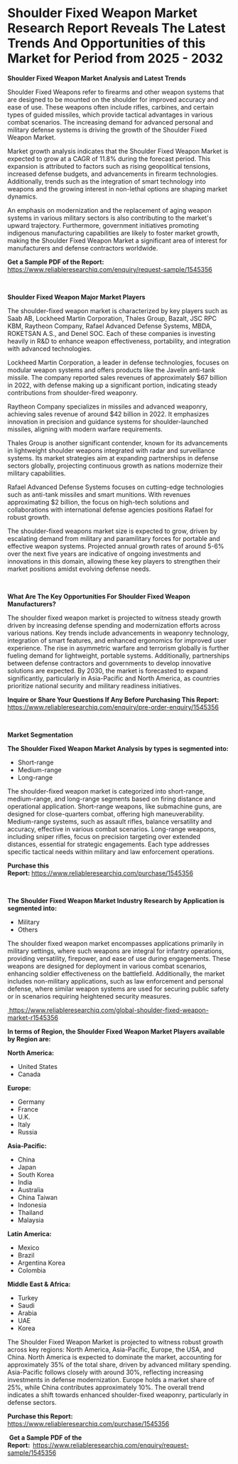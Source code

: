 <p><h1>Shoulder Fixed Weapon Market Research Report Reveals The Latest Trends And Opportunities of this Market for Period from 2025 - 2032</h1></p><p><strong>Shoulder Fixed Weapon Market Analysis and Latest Trends</strong></p>
<p><p>Shoulder Fixed Weapons refer to firearms and other weapon systems that are designed to be mounted on the shoulder for improved accuracy and ease of use. These weapons often include rifles, carbines, and certain types of guided missiles, which provide tactical advantages in various combat scenarios. The increasing demand for advanced personal and military defense systems is driving the growth of the Shoulder Fixed Weapon Market.</p><p>Market growth analysis indicates that the Shoulder Fixed Weapon Market is expected to grow at a CAGR of 11.8% during the forecast period. This expansion is attributed to factors such as rising geopolitical tensions, increased defense budgets, and advancements in firearm technologies. Additionally, trends such as the integration of smart technology into weapons and the growing interest in non-lethal options are shaping market dynamics. </p><p>An emphasis on modernization and the replacement of aging weapon systems in various military sectors is also contributing to the market's upward trajectory. Furthermore, government initiatives promoting indigenous manufacturing capabilities are likely to foster market growth, making the Shoulder Fixed Weapon Market a significant area of interest for manufacturers and defense contractors worldwide.</p></p>
<p><strong>Get a Sample PDF of the Report:&nbsp;</strong> <a href="https://www.reliableresearchiq.com/enquiry/request-sample/1545356?utm_campaign=3365&utm_medium=2&utm_source=Github&utm_content=ia&utm_term=16042025&utm_id=shoulder-fixed-weapon">https://www.reliableresearchiq.com/enquiry/request-sample/1545356</a></p>
<p>&nbsp;</p>
<p><strong>Shoulder Fixed Weapon Major Market Players</strong></p>
<p><p>The shoulder-fixed weapon market is characterized by key players such as Saab AB, Lockheed Martin Corporation, Thales Group, Bazalt, JSC RPC KBM, Raytheon Company, Rafael Advanced Defense Systems, MBDA, ROKETSAN A.S., and Denel SOC. Each of these companies is investing heavily in R&D to enhance weapon effectiveness, portability, and integration with advanced technologies.</p><p>Lockheed Martin Corporation, a leader in defense technologies, focuses on modular weapon systems and offers products like the Javelin anti-tank missile. The company reported sales revenues of approximately $67 billion in 2022, with defense making up a significant portion, indicating steady contributions from shoulder-fired weaponry.</p><p>Raytheon Company specializes in missiles and advanced weaponry, achieving sales revenue of around $42 billion in 2022. It emphasizes innovation in precision and guidance systems for shoulder-launched missiles, aligning with modern warfare requirements.</p><p>Thales Group is another significant contender, known for its advancements in lightweight shoulder weapons integrated with radar and surveillance systems. Its market strategies aim at expanding partnerships in defense sectors globally, projecting continuous growth as nations modernize their military capabilities.</p><p>Rafael Advanced Defense Systems focuses on cutting-edge technologies such as anti-tank missiles and smart munitions. With revenues approximating $2 billion, the focus on high-tech solutions and collaborations with international defense agencies positions Rafael for robust growth.</p><p>The shoulder-fixed weapons market size is expected to grow, driven by escalating demand from military and paramilitary forces for portable and effective weapon systems. Projected annual growth rates of around 5-6% over the next five years are indicative of ongoing investments and innovations in this domain, allowing these key players to strengthen their market positions amidst evolving defense needs.</p></p>
<p>&nbsp;</p>
<p><strong>What Are The Key Opportunities For Shoulder Fixed Weapon Manufacturers?</strong></p>
<p><p>The shoulder fixed weapon market is projected to witness steady growth driven by increasing defense spending and modernization efforts across various nations. Key trends include advancements in weaponry technology, integration of smart features, and enhanced ergonomics for improved user experience. The rise in asymmetric warfare and terrorism globally is further fueling demand for lightweight, portable systems. Additionally, partnerships between defense contractors and governments to develop innovative solutions are expected. By 2030, the market is forecasted to expand significantly, particularly in Asia-Pacific and North America, as countries prioritize national security and military readiness initiatives.</p></p>
<p><strong>Inquire or Share Your Questions If Any Before Purchasing This Report:</strong> <a href="https://www.reliableresearchiq.com/enquiry/pre-order-enquiry/1545356?utm_campaign=3365&utm_medium=2&utm_source=Github&utm_content=ia&utm_term=16042025&utm_id=shoulder-fixed-weapon">https://www.reliableresearchiq.com/enquiry/pre-order-enquiry/1545356</a></p>
<p>&nbsp;</p>
<p><strong>Market Segmentation</strong></p>
<p><strong>The Shoulder Fixed Weapon Market Analysis by types is segmented into:</strong></p>
<p><ul><li>Short-range</li><li>Medium-range</li><li>Long-range</li></ul></p>
<p><p>The shoulder-fixed weapon market is categorized into short-range, medium-range, and long-range segments based on firing distance and operational application. Short-range weapons, like submachine guns, are designed for close-quarters combat, offering high maneuverability. Medium-range systems, such as assault rifles, balance versatility and accuracy, effective in various combat scenarios. Long-range weapons, including sniper rifles, focus on precision targeting over extended distances, essential for strategic engagements. Each type addresses specific tactical needs within military and law enforcement operations.</p></p>
<p><strong>Purchase this Report:&nbsp;</strong><a href="https://www.reliableresearchiq.com/purchase/1545356?utm_campaign=3365&utm_medium=2&utm_source=Github&utm_content=ia&utm_term=16042025&utm_id=shoulder-fixed-weapon">https://www.reliableresearchiq.com/purchase/1545356</a></p>
<p>&nbsp;</p>
<p><strong>The Shoulder Fixed Weapon Market Industry Research by Application is segmented into:</strong></p>
<p><ul><li>Military</li><li>Others</li></ul></p>
<p><p>The shoulder fixed weapon market encompasses applications primarily in military settings, where such weapons are integral for infantry operations, providing versatility, firepower, and ease of use during engagements. These weapons are designed for deployment in various combat scenarios, enhancing soldier effectiveness on the battlefield. Additionally, the market includes non-military applications, such as law enforcement and personal defense, where similar weapon systems are used for securing public safety or in scenarios requiring heightened security measures.</p></p>
<p><a href="https://www.reliableresearchiq.com/global-shoulder-fixed-weapon-market-r1545356?utm_campaign=3365&utm_medium=2&utm_source=Github&utm_content=ia&utm_term=16042025&utm_id=shoulder-fixed-weapon">&nbsp;https://www.reliableresearchiq.com/global-shoulder-fixed-weapon-market-r1545356</a></p>
<p><strong>In terms of Region, the Shoulder Fixed Weapon Market Players available by Region are:</strong></p>
<p>
    <p> <strong> North America: </strong>
        <ul>
            <li>United States</li>
            <li>Canada</li>
        </ul>
        </p> 
    <p> <strong> Europe: </strong>
        <ul>
            <li>Germany</li>
            <li>France</li>
            <li>U.K.</li>
            <li>Italy</li>
            <li>Russia</li>
        </ul>
        </p> 
    <p> <strong> Asia-Pacific: </strong>
        <ul>
            <li>China</li>
            <li>Japan</li>
            <li>South Korea</li>
            <li>India</li>
            <li>Australia</li>
            <li>China Taiwan</li>
            <li>Indonesia</li>
            <li>Thailand</li>
            <li>Malaysia</li>
        </ul>
        </p> 
    <p> <strong> Latin America: </strong>
        <ul>
            <li>Mexico</li>
            <li>Brazil</li>
            <li>Argentina Korea</li>
            <li>Colombia</li>
        </ul>
        </p> 
    <p> <strong> Middle East & Africa: </strong>
        <ul>
            <li>Turkey</li>
            <li>Saudi</li>
            <li>Arabia</li>
            <li>UAE</li>
            <li>Korea</li>
        </ul>
    </p>
    </p>
<p><p>The Shoulder Fixed Weapon Market is projected to witness robust growth across key regions: North America, Asia-Pacific, Europe, the USA, and China. North America is expected to dominate the market, accounting for approximately 35% of the total share, driven by advanced military spending. Asia-Pacific follows closely with around 30%, reflecting increasing investments in defense modernization. Europe holds a market share of 25%, while China contributes approximately 10%. The overall trend indicates a shift towards enhanced shoulder-fixed weaponry, particularly in defense sectors.</p></p>
<p><strong>Purchase this Report: </strong><a href="https://www.reliableresearchiq.com/purchase/1545356?utm_campaign=3365&utm_medium=2&utm_source=Github&utm_content=ia&utm_term=16042025&utm_id=shoulder-fixed-weapon">https://www.reliableresearchiq.com/purchase/1545356</a></p>
<p>&nbsp;<strong>Get a Sample PDF of the Report:&nbsp;&nbsp;</strong><a href="https://www.reliableresearchiq.com/enquiry/request-sample/1545356?utm_campaign=3365&utm_medium=2&utm_source=Github&utm_content=ia&utm_term=16042025&utm_id=shoulder-fixed-weapon">https://www.reliableresearchiq.com/enquiry/request-sample/1545356</a></p>
<p><strong></strong></p>
<p><p></p><p></p><p></p></p>